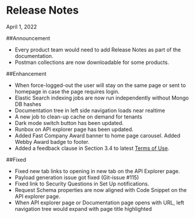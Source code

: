 # Release Notes
April 1, 2022

##Announcement
- Every product team would need to add Release Notes as part of the documentation.
- Postman collections are now downloadable for some products.

##Enhancement
- When force-logged-out the user will stay on the same page or sent to homepage in case the page requires login.
- Elastic Search indexing jobs are now run independently without Mongo DB hashes
- Documentation tree in left side navigation loads near realtime
- A new job to clean-up cache on demand for tenants
- Dark mode switch button has been updated.
- Runbox on API explorer page has been updated.
- Added Fast Company Award banner to home page carousel. Added Webby Award badge to footer.
- Added a feedback clause in Section 3.4 to latest [Terms of Use](?path=/docs/terms-of-use/latest.md). 

##Fixed
- Fixed new tab links to opening in new tab on the API Explorer page.
- Payload generation issue got fixed (Git-issue #115) 
- Fixed link to Security Questions in Set Up notifications.
- Request Schema properties are now aligned with Code Snippet on the API explorer page.
- When API explorer page or Documentation page opens with URL, left navigation tree would expand with page title highlighted
